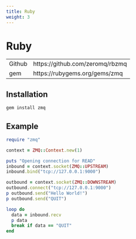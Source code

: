 ```yaml
---
title: Ruby
weight: 3
---
```


# Ruby

<table>
<tr><td>Github</td><td>https://github.com/zeromq/rbzmq</td></tr>
<tr><td>gem</td><td>https://rubygems.org/gems/zmq</td></tr>
<table>

## Installation

```bash
gem install zmq
```

## Example

```ruby
require "zmq"

context = ZMQ::Context.new(1)

puts "Opening connection for READ"
inbound = context.socket(ZMQ::UPSTREAM)
inbound.bind("tcp://127.0.0.1:9000")

outbound = context.socket(ZMQ::DOWNSTREAM)
outbound.connect("tcp://127.0.0.1:9000")
p outbound.send("Hello World!")
p outbound.send("QUIT")

loop do
  data = inbound.recv
  p data
  break if data == "QUIT"
end
```